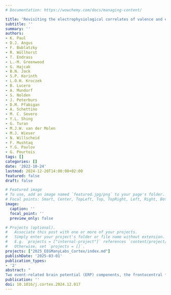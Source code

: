 ```yaml
---
# Documentation: https://wowchemy.com/docs/managing-content/

title: 'Revisiting the electrophysiological correlates of valence and expectancy in reward processing – A multi-lab replication'
subtitle: ''
summary: ''
authors:
- K. Paul
- D.J. Angus
- F. Bublatzky
- R. Wüllhorst
- T. Endrass
- L.-M. Greenwood
- G. Hajcak
- B.N. Jack
- S.P. Korinth
- L.O.H. Kroczek
- B. Lucero
- A. Mundorf
- S. Nolden
- J. Peterburs
- D.M. Pfabigan
- A. Schettino
- M. C. Severo
- Y.L. Shing
- G. Turan
- M.J.W. van der Molen
- M.J. Wieser
- N. Willscheid
- F. Mushtaq
- Y.G. Pavlov
- G. Pourtois
tags: []
categories: []
date: '2022-10-24'
lastmod: 2024-12-20T14:00:00+02:00
featured: false
draft: false

# Featured image
# To use, add an image named `featured.jpg/png` to your page's folder.
# Focal points: Smart, Center, TopLeft, Top, TopRight, Left, Right, BottomLeft, Bottom, BottomRight.
image:
  caption: ''
  focal_point: ''
  preview_only: false

# Projects (optional).
#   Associate this post with one or more of your projects.
#   Simply enter your project's folder or file name without extension.
#   E.g. `projects = ["internal-project"]` references `content/project/deep-learning/index.md`.
#   Otherwise, set `projects = []`.
projects: ["2025_EEGManyLabs_Cortex/index.md"]
publishDate: '2025-03-01'
publication_types:
- '2'
abstract: "
Two event-related brain potential (ERP) components, the frontocentral feedback-related negativity (FRN) and the posterior P300, are key in feedback processing. The FRN typically exhibits greater amplitude in response to negative and unexpected outcomes, whereas the P300 is generally more pronounced for positive outcomes. In an influential ERP study, Hajcak et al., (2005) manipulated outcome valence and expectancy in a guessing task. They found the FRN was larger for negative outcomes regardless of expectancy, and the P300 larger for unexpected outcomes regardless of valence. These findings challenged the dominant Reinforcement Learning Theory of the ERN. We aimed to replicate these results within the #EEGManyLabs project (Pavlov et al., 2021) across thirteen labs. Our replication, including robustness tests, a PCA and Bayesian models, found that both FRN and P300 were significantly modulated by outcome valence and expectancy: FRN amplitudes (no-reward - reward) were largest for unexpected outcomes, and P300 amplitudes were largest for reward outcomes. These results were consistent across different methods and analyses. Although our findings only partially replicate the original study, they underscore the complexity of feedback processing and demonstrate how aspects of Reinforcement Learning Theory may apply to the P300 component, reinforcing the need for rigorous ERP research methodologies."
publication: ''
doi: 10.1016/j.cortex.2024.12.017
---
```

